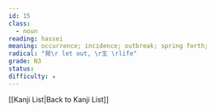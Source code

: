 ```yaml
---
id: 15
class:
  - noun
reading: hassei
meaning: occurrence; incidence; outbreak; spring forth;
radical: "発\r let out, \r生 \rlife"
grade: N3
status:
difficulty: ★
---
```

[[Kanji List|Back to Kanji List]]